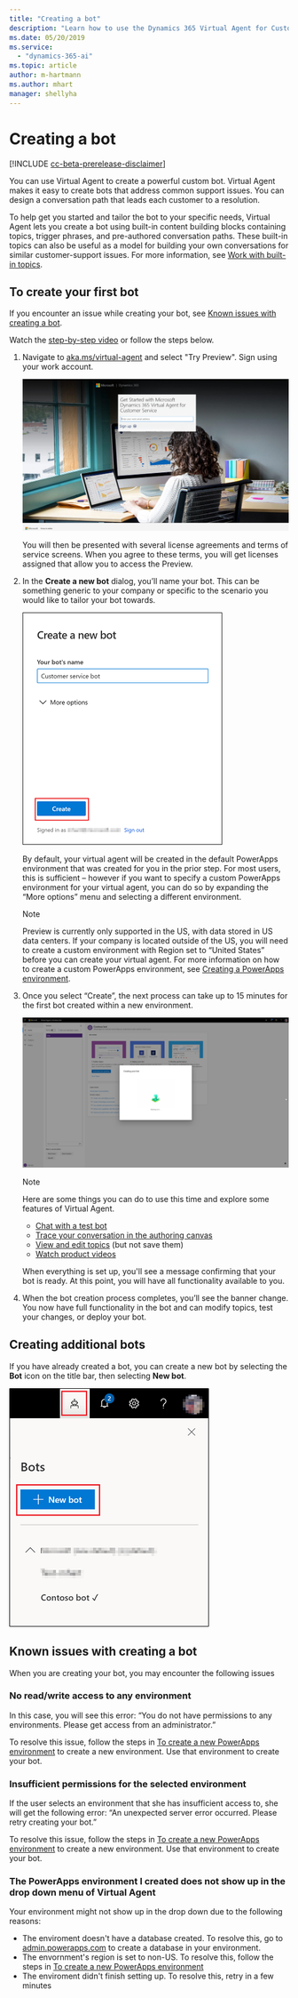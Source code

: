 ```yaml
---
title: "Creating a bot"
description: "Learn how to use the Dynamics 365 Virtual Agent for Customer Service to create a bot."
ms.date: 05/20/2019
ms.service:
  - "dynamics-365-ai"
ms.topic: article
author: m-hartmann
ms.author: mhart
manager: shellyha
---
```


# Creating a bot

[!INCLUDE [cc-beta-prerelease-disclaimer](../includes/cc-beta-prerelease-disclaimer.md)]

You can use Virtual Agent to create a powerful custom bot. Virtual Agent makes it easy to create bots that address common support issues. You can design a conversation path that leads each customer to a resolution.

To help get you started and tailor the bot to your specific needs, Virtual Agent lets you create a bot using built-in content building blocks containing topics, trigger phrases, and pre-authored conversation paths. These built-in topics can also be useful as a model for building your own conversations for similar customer-support issues. For more information, see [Work with built-in topics](how-to-templates.md).

## To create your first bot

If you encounter an issue while creating your bot, see [Known issues with creating a bot](#known-issues-with-creating-a-bot).

Watch the [step-by-step video](http://go.microsoft.com/fwlink/?linkid=2062988) or follow the steps below.

1. Navigate to [aka.ms/virtual-agent](http://aka.ms/virtual-agent) and select "Try Preview". Sign using your work account.

   ![Sign up screen](media/sign-up-screen.png)
    
   You will then be presented with several license agreements and terms of service screens. When you agree to these terms, you will get licenses assigned that allow you to access the Preview.
    
2. In the **Create a new bot** dialog, you’ll name your bot.  This can be something generic to your company or specific to the scenario you would like to tailor your bot towards.

   ![Create a new bot](media/create-new-bot.PNG)

   By default, your virtual agent will be created in the default PowerApps environment that was created for you in the prior step.  For most users, this is sufficient – however if you want to specify a custom PowerApps environment for your virtual agent, you can do so by expanding the “More options” menu and selecting a different environment.

   >[!NOTE]
   >Preview is currently only supported in the US, with data stored in US data centers.  If your company is located outside of the US, you will need to create a custom environment with Region set to “United States” before you can create your virtual agent. For more information on how to create a custom PowerApps environment, see [Creating a PowerApps environment](getting-started-new-environment.md).
  

    
3. Once you select “Create”, the next process can take up to 15 minutes for the first bot created within a new environment.  

   ![Creating new bot screen](media/creating-bot-animation.png) 

   > [!NOTE]
   >
   > Here are some things you can do to use this time and explore some features of Virtual Agent.
   > - [Chat with a test bot](how-to-test-bot.md#work-with-the-test-bot-pane)
   > - [Trace your conversation in the authoring canvas](how-to-test-bot.md#to-trace-through-the-topics-conversation-path)
   > - [View and edit topics](getting-started-bot-designer.md#topics-page) (but not save them)
   > - [Watch product videos](virtual-agent-videos.md)
   >
   > When everything is set up, you'll see a message confirming that your bot is ready. At this point, you will have all functionality available to you. 
   
   
4.	When the bot creation process completes, you’ll see the banner change. You now have full functionality in the bot and can modify topics, test your changes, or deploy your bot.

## Creating additional bots

If you have already created a bot, you can create a new bot by selecting the **Bot** icon on the title bar, then selecting **New bot**.

   ![New bot icon in title bar](media/new-bot-icon.PNG)

## Known issues with creating a bot

When you are creating your bot, you may encounter the following issues

### No read/write access to any environment

In this case, you will see this error: “You do not have permissions to any environments. Please get access from an administrator.”

To resolve this issue, follow the steps in [To create a new PowerApps environment](getting-started-new-environment.md) to create a new environment. Use that environment to create your bot.


### Insufficient permissions for the selected environment

If the user selects an environment that she has insufficient access to, she will get the following error: “An unexpected server error occurred. Please retry creating your bot.”

To resolve this issue, follow the steps in [To create a new PowerApps environment](getting-started-new-environment.md) to create a new environment. Use that environment to create your bot.

### The PowerApps environment I created does not show up in the drop down menu of Virtual Agent

Your environment might not show up in the drop down due to the following reasons:
 - The enviroment doesn't have a database created. To resolve this, go to [admin.powerapps.com](https://admin.powerapps.com) to create a database in your environment.
 - The envornment's region is set to non-US. To resolve this, follow the steps in [To create a new PowerApps environment](getting-started-new-environment.md)
 - The enviroment didn't finish setting up. To resolve this, retry in a few minutes

